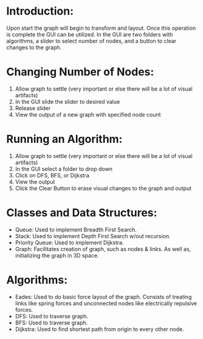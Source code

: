 # Introduction:
Upon start the graph will begin to transform and layout. Once this operation is complete the GUI can be utilized. In the GUI are two folders with algorithms, a slider to select number of nodes, and a button to clear changes to the graph.
        
# Changing Number of Nodes:
1. Allow graph to settle (very important or else there will be a lot of visual artifacts)
2. In the GUI slide the slider to desired value
3. Release slider
4. View the output of a new graph with specified node count

# Running an Algorithm:
1. Allow graph to settle (very important or else there will be a lot of visual artifacts)
2. In the GUI select a folder to drop down
3. Click on DFS, BFS, or Dijkstra
4. View the output
5. Click the Clear Button to erase visual changes to the graph and output

# Classes and Data Structures:
* Queue: Used to implement Breadth First Search.
* Stack: Used to implement Depth First Search w/out recursion.
* Priority Queue: Used to implement Dijkstra.
* Graph: Facilitates creation of graph, such as nodes & links. As well as, initializing the graph in 3D space.

# Algorithms:
* Eades: Used to do basic force layout of the graph. Consists of treating links like spring forces and unconnected nodes like electrically repulsive forces.
* DFS: Used to traverse graph.
* BFS: Used to traverse graph.
* Dijkstra: Used to find shortest path from origin to every other node.
